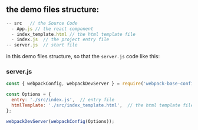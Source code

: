 ## the demo files structure:

```js
-- src   // the Source Code
  - App.js // the react component
  - index_template.html // the html template file
  - index.js  // the project entry file
-- server.js  // start file

```

in this demo files structure, so that the `server.js` code like this:

### server.js

```js
const { webpackConfig, webpackDevServer } = require('webpack-base-config');

const Options = {
  entry: './src/index.js',  // entry file
  htmlTemplate: './src/index_template.html',  // the html template file
};

webpackDevServer(webpackConfig(Options));

```
